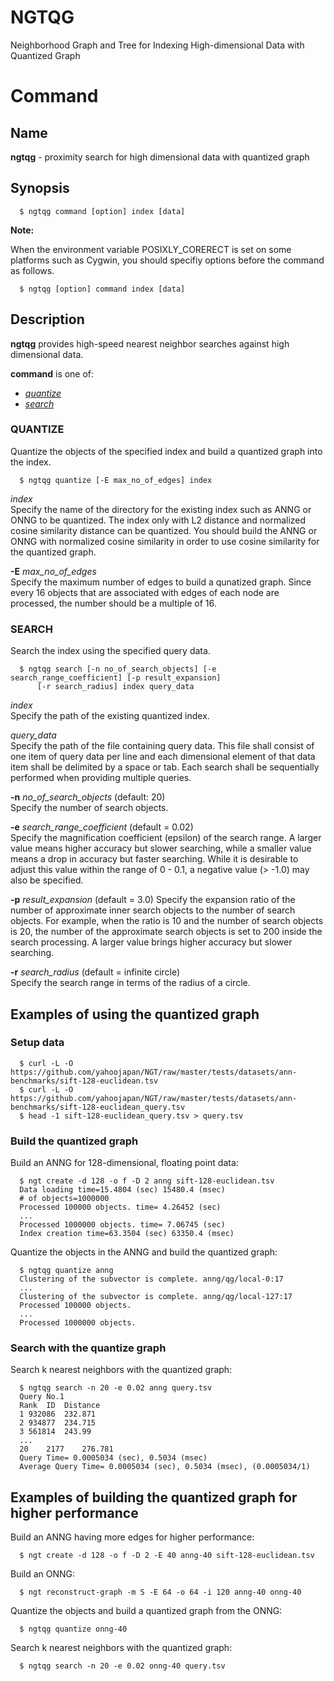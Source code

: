 NGTQG
===

Neighborhood Graph and Tree for Indexing High-dimensional Data with Quantized Graph

Command
=======

## Name

**ngtqg** - proximity search for high dimensional data with quantized graph

## Synopsis

      $ ngtqg command [option] index [data]
        
**Note:**

When the environment variable POSIXLY_CORERECT is set on some platforms such as Cygwin, you should specifiy options 
before the command as follows.

      $ ngtqg [option] command index [data]

## Description

**ngtqg** provides high-speed nearest neighbor searches against high dimensional data.

**command** is one of:

-   *[quantize](#quantize)*
-   *[search](#search)*

### QUANTIZE

Quantize the objects of the specified index and build a quantized graph into the index.

      $ ngtqg quantize [-E max_no_of_edges] index

*index*  
Specify the name of the directory for the existing index such as ANNG or ONNG to be quantized. The index only with L2 distance and normalized cosine similarity distance can be quantized. You should build the ANNG or ONNG with normalized cosine similarity in order to use cosine similarity for the quantized graph.

**-E** *max_no_of_edges*  
Specify the maximum number of edges to build a qunatized graph. Since every 16 objects that are associated with edges of each node are processed, the number should be a multiple of 16.

### SEARCH

Search the index using the specified query data.

      $ ngtqg search [-n no_of_search_objects] [-e search_range_coefficient] [-p result_expansion]
          [-r search_radius] index query_data
        

*index*  
Specify the path of the existing quantized index.

*query_data*  
Specify the path of the file containing query data. This file shall consist of one item of query data per line and each dimensional element of that data item shall be delimited by a space or tab. Each search shall be sequentially performed when providing multiple queries.

**-n** *no_of_search_objects* (default: 20)  
Specify the number of search objects.

**-e** *search_range_coefficient* (default = 0.02)  
Specify the magnification coefficient (epsilon) of the search range. A larger value means higher accuracy but slower searching, while a smaller value means a drop in accuracy but faster searching. While it is desirable to adjust this value within the range of 0 - 0.1, a negative value (> -1.0) may also be specified.

**-p** *result_expansion*  (default = 3.0)
Specify the expansion ratio of the number of approximate inner search objects to the number of search objects. For example, when the ratio is 10 and the number of search objects is 20, the number of the approximate search objects is set to 200 inside the search processing. A larger value brings higher accuracy but slower searching.

**-r** *search_radius* (default = infinite circle)  
Specify the search range in terms of the radius of a circle.

Examples of using the quantized graph
-------------------------------------

### Setup data

      $ curl -L -O https://github.com/yahoojapan/NGT/raw/master/tests/datasets/ann-benchmarks/sift-128-euclidean.tsv
      $ curl -L -O https://github.com/yahoojapan/NGT/raw/master/tests/datasets/ann-benchmarks/sift-128-euclidean_query.tsv
      $ head -1 sift-128-euclidean_query.tsv > query.tsv

### Build the quantized graph

Build an ANNG for 128-dimensional, floating point data:

      $ ngt create -d 128 -o f -D 2 anng sift-128-euclidean.tsv
      Data loading time=15.4804 (sec) 15480.4 (msec)
      # of objects=1000000
      Processed 100000 objects. time= 4.26452 (sec)
      ...
      Processed 1000000 objects. time= 7.06745 (sec)
      Index creation time=63.3504 (sec) 63350.4 (msec)

Quantize the objects in the ANNG and build the quantized graph:

      $ ngtqg quantize anng
      Clustering of the subvector is complete. anng/qg/local-0:17
      ...
      Clustering of the subvector is complete. anng/qg/local-127:17
      Processed 100000 objects.
      ...
      Processed 1000000 objects.

### Search with the quantize graph

Search k nearest neighbors with the quantized graph:

      $ ngtqg search -n 20 -e 0.02 anng query.tsv
      Query No.1
      Rank	ID	Distance
      1	932086	232.871
      2	934877	234.715
      3	561814	243.99
      ...
      20	2177	276.781
      Query Time= 0.0005034 (sec), 0.5034 (msec)
      Average Query Time= 0.0005034 (sec), 0.5034 (msec), (0.0005034/1)

Examples of building the quantized graph for higher performance
------------------------------------------------------------

Build an ANNG having more edges for higher performance:

      $ ngt create -d 128 -o f -D 2 -E 40 anng-40 sift-128-euclidean.tsv

Build an ONNG:

      $ ngt reconstruct-graph -m S -E 64 -o 64 -i 120 anng-40 onng-40

Quantize the objects and build a quantized graph from the ONNG:

      $ ngtqg quantize onng-40

Search k nearest neighbors with the quantized graph:

      $ ngtqg search -n 20 -e 0.02 onng-40 query.tsv

